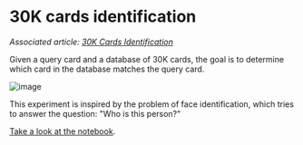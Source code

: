 # 30K cards identification

*Associated article: [30K Cards Identification](https://manuelz.github.io/projects/30k-cards-identification/)*

Given a query card and a database of 30K cards, the goal is to determine which card in the database matches the query card.

![image](https://github.com/user-attachments/assets/f7821999-0585-45d2-888e-9f032496e599)


This experiment is inspired by the problem of face identification, which tries to answer the question: "Who is this person?"

[Take a look at the notebook](siamese_pt/Siamese_pytorch.ipynb).

